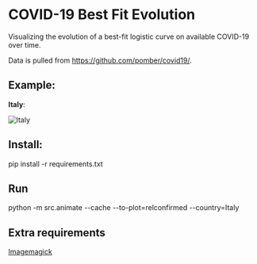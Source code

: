 # COVID-19 Best Fit Evolution

Visualizing the evolution of a best-fit logistic curve on available COVID-19 over time.

Data is pulled from https://github.com/pomber/covid19/.

## Example:

**Italy**:

![Italy](https://github.com/michetonu/covid19-best-fit-evolution/blob/master/examples/italy_animated.gif?raw=true)

## Install:

pip install -r requirements.txt

## Run

python -m src.animate --cache --to-plot=relconfirmed --country=Italy

## Extra requirements

[Imagemagick](https://imagemagick.org/index.php)
